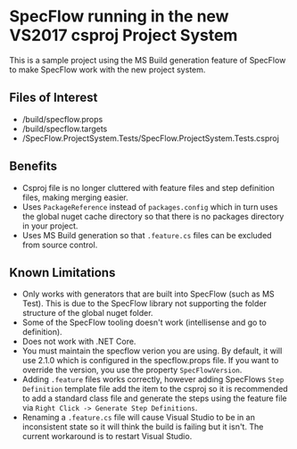 # SpecFlow running in the new VS2017 csproj Project System
This is a sample project using the MS Build generation feature of SpecFlow to make SpecFlow work with the new project system.

## Files of Interest
- /build/specflow.props
- /build/specflow.targets
- /SpecFlow.ProjectSystem.Tests/SpecFlow.ProjectSystem.Tests.csproj

## Benefits
- Csproj file is no longer cluttered with feature files and step definition files, making merging easier.
- Uses `PackageReference` instead of `packages.config` which in turn uses the global nuget cache directory so that there is no packages directory in your project.
- Uses MS Build generation so that `.feature.cs` files can be excluded from source control.

## Known Limitations
- Only works with generators that are built into SpecFlow (such as MS Test). This is due to the SpecFlow library not supporting the folder structure of the global nuget folder.
- Some of the SpecFlow tooling doesn't work (intellisense and go to definition).
- Does not work with .NET Core.
- You must maintain the specflow verion you are using. By default, it will use 2.1.0 which is configured in the specflow.props file. If you want to override the version, you use the property `SpecFlowVersion`.
- Adding `.feature` files works correctly, however adding SpecFlows `Step Definition` template file add the item to the csproj so it is recommended to add a standard class file and generate the steps using the feature file via `Right Click -> Generate Step Definitions`.
- Renaming a `.feature.cs` file will cause Visual Studio to be in an inconsistent state so it will think the build is failing but it isn't. The current workaround is to restart Visual Studio.

